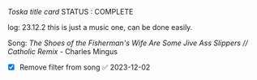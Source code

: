 *Toska title card*
STATUS : COMPLETE

log:
23.12.2 this is just a music one, can be done easily. 

Song:
*The Shoes of the Fisherman's Wife Are Some Jive Ass Slippers // Catholic Remix* - Charles Mingus

- [x] Remove filter from song ✅ 2023-12-02